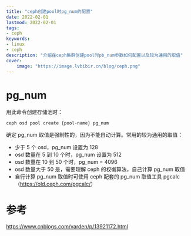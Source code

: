 ```yaml
---
title: "ceph创建pool时pg_num的配置" 
date: 2022-02-01
lastmod: 2022-02-01
tags: 
- ceph
keywords:
- linux
- ceph
description: "介绍在ceph集群创建pool时pb_num参数如何配置以及较为通用的取值" 
cover:
    image: "https://image.lvbibir.cn/blog/ceph.png" 
---
```


# pg_num

用此命令创建存储池时：

```textile
ceph osd pool create {pool-name} pg_num
```

确定 pg_num 取值是强制性的，因为不能自动计算。常用的较为通用的取值：

- 少于 5 个 osd，pg_num 设置为 128
- osd 数量在 5 到 10 个时，pg_num 设置为 512
- osd 数量在 10 到 50 个时，pg_num = 4096
- osd 数量大于 50 是，需要理解 ceph 的权衡算法，自己计算 pg_num 取值
- 自行计算 pg_num 取值时可使用 ceph 配套的 pg_num 取值工具 pgcalc（<https://old.ceph.com/pgcalc/>）

# 参考

<https://www.cnblogs.com/varden/p/13921172.html>
